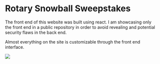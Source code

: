 # Rotary Snowball Sweepstakes
The front end of this website was built using react. I am showcasing only the front end in a public repository in order to avoid revealing and potential security flaws in the back end. 

Almost everything on the site is customizable through the front end interface.

![](https://gfycat.com/matureglumamericansaddlebred)
